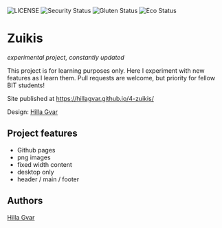 ![LICENSE](https://img.shields.io/badge/license-MIT-blue.svg?style=flat-square)
![Security Status](https://img.shields.io/security-headers?label=Security&url=https%3A%2F%2Fgithub.com&style=flat-square)
![Gluten Status](https://img.shields.io/badge/Gluten-Free-green.svg)
![Eco Status](https://img.shields.io/badge/ECO-Friendly-green.svg)

# Zuikis

_experimental project, constantly updated_

This project is for learning purposes only. Here I experiment with new features as I learn them. Pull requests are welcome, but priority for fellow BIT students!

Site published at https://hillagvar.github.io/4-zuikis/

Design: [Hilla Gvar](https://i.pinimg.com/originals/64/d5/a2/64d5a2540f89921f34e90eac4fbf7171.png)

## Project features

- Github pages
- png images
- fixed width content
- desktop only
- header / main / footer

## Authors

[Hilla Gvar](https://github.com/hillagvar)